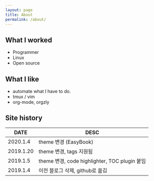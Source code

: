 ```yaml
---
layout: page
title: About
permalink: /about/
---
```


## What I worked
* Programmer
* Linux
* Open source

## What I like
* automate what I have to do.
* tmux / vim
* org-mode, orgzly

## Site history

| DATE      | DESC                      |
|-----------|---------------------------|
| 2020.1.4  | theme 변경 (EasyBook)     |
| 2019.1.20 | theme 변경, tags 지원됨   |
| 2019.1.5  | theme 변경, code highlighter, TOC plugin 붙임 |
| 2019.1.4  | 이전 블로그 삭제, github로 옮김 |
